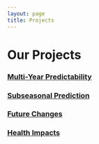 ```yaml
---
layout: page
title: Projects
---
```


<h1>Our Projects</h1>

<div class="projects-grid">
  <a href="{{ site.baseurl }}/projects/multiyear" class="project-item multiyear">
    <h3>Multi-Year Predictability</h3>
  </a>

  <a href="{{ site.baseurl }}/projects/subseasonal" class="project-item subseasonal">
    <h3>Subseasonal Prediction</h3>
  </a>

  <a href="{{ site.baseurl }}/projects/futurechanges" class="project-item future">
    <h3>Future Changes</h3>
  </a>

  <a href="{{ site.baseurl }}/projects/health" class="project-item health">
    <h3>Health Impacts</h3>
  </a>
</div>


<!-- # Our Projects

<div style="display: flex; flex-wrap: wrap; justify-content: center; gap: 2rem; padding: 2rem 0;">

  <a href="{{ site.baseurl }}/projects/multiyear" style="text-decoration: none;">
    <div style="width: 250px; height: 180px; background-color: #e6f2ff; border-radius: 12px; padding: 1rem; box-shadow: 2px 2px 8px rgba(0,0,0,0.1); text-align: center; display: flex; flex-direction: column; justify-content: center;">
      <h3 style="margin: 0; color: #003366;">Multi-Year Predictability</h3>
    </div>
  </a>

  <a href="{{ site.baseurl }}/projects/subseasonal" style="text-decoration: none;">
    <div style="width: 250px; height: 180px; background-color: #e6ffe6; border-radius: 12px; padding: 1rem; box-shadow: 2px 2px 8px rgba(0,0,0,0.1); text-align: center; display: flex; flex-direction: column; justify-content: center;">
      <h3 style="margin: 0; color: #004d00;">Subseasonal Prediction</h3>
    </div>
  </a>

  <a href="{{ site.baseurl }}/projects/futurechanges" style="text-decoration: none;">
    <div style="width: 250px; height: 180px; background-color: #fff0e6; border-radius: 12px; padding: 1rem; box-shadow: 2px 2px 8px rgba(0,0,0,0.1); text-align: center; display: flex; flex-direction: column; justify-content: center;">
      <h3 style="margin: 0; color: #994d00;">Future Changes</h3>
    </div>
  </a>

  <a href="{{ site.baseurl }}/projects/health" style="text-decoration: none;">
    <div style="width: 250px; height: 180px; background-color: #f9e6ff; border-radius: 12px; padding: 1rem; box-shadow: 2px 2px 8px rgba(0,0,0,0.1); text-align: center; display: flex; flex-direction: column; justify-content: center;">
      <h3 style="margin: 0; color: #660066;">Health Impacts</h3>
    </div>
  </a>

</div> -->
